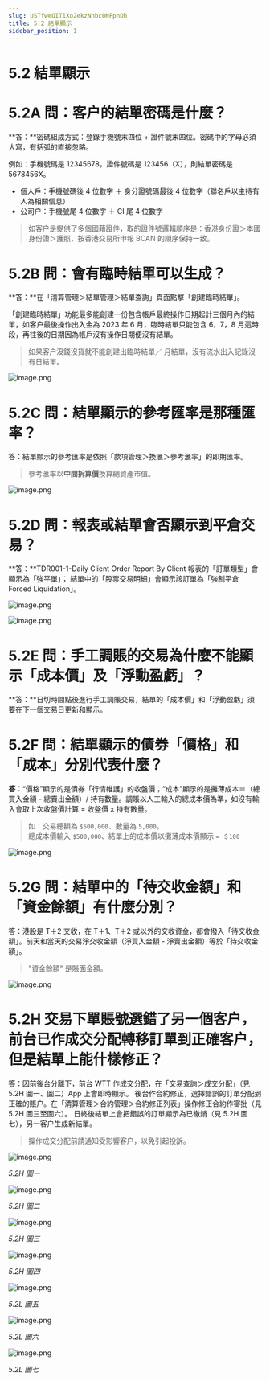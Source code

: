 ```yaml
---
slug: USTfweOITiXo2ekzNhbc0NFpnDh
title: 5.2 結單顯示
sidebar_position: 1
---
```



# 5.2 結單顯示


# 5.2A 問：客户的結單密碼是什麼？


**答：**密碼組成方式：登錄手機號末四位 + 證件號末四位。密碼中的字母必須大寫，有括弧的直接忽略。 


例如：手機號碼是 12345678，證件號碼是 123456（X），則結單密碼是 5678456X。

- 個人戶：手機號碼後 4 位數字 ＋ 身分證號碼最後 4 位數字（聯名戶以主持有人為相關信息）
- 公司户：手機號尾 4 位數字 ＋ CI 尾 4 位數字
> 如客户是提供了多個國藉證件，取的證件號邏輯順序是：香港身份證＞本國身份證＞護照，按香港交易所申報 BCAN 的順序保持一致。

# 5.2B 問：會有臨時結單可以生成？


**答：**在「清算管理＞結單管理＞結單查詢」頁面點擊「創建臨時結單」。



「創建臨時結單」功能最多能創建一份包含帳戶最終操作日期起計三個月內的結單，如客户最後操作出入金為 2023 年 6 月，臨時結單只能包含 6，7，8 月這時段，再往後的日期因為帳戶沒有操作日期便沒有結單。

> 如果客户沒錢沒貨就不能創建出臨時結單／ 月結單，沒有流水出入記錄沒有日結單。

![image.png](/assets/f037892561baa45422749f825cd29419.png)


# 5.2C 問：結單顯示的參考匯率是那種匯率？


答：結單顯示的參考匯率是依照「款項管理＞換滙＞參考滙率」的即期匯率。

> 參考滙率以**中間拆算價**換算總資產市值。

![image.png](/assets/4442c9f606f20198f8b3e74a208fc94c.png)


# 5.2D 問：報表或結單會否顯示到平倉交易？


**答：**TDR001-1-Daily Client Order Report By Client 報表的「訂單類型」會顯示為「強平單」；
結單中的「股票交易明細」會顯示該訂單為「強制平倉 Forced Liquidation」。


![image.png](/assets/7db73d6eb947fa63332de7bf172eccb0.png)


![image.png](/assets/415526fe86b57d2ef026c25ba4a9824a.png)


# 5.2E 問：手工調賬的交易為什麼不能顯示「成本價」及「浮動盈虧」？


**答：**日切時間點後進行手工調賬交易，結單的「成本價」和「浮動盈虧」須要在下一個交易日更新和顯示。


# 5.2F 問：結單顯示的債券「價格」和「成本」分別代表什麼？


**答：**“價格”顯示的是債券「行情維護」的收盤價；“成本”顯示的是攤薄成本＝（總買入金額 - 總賣出金額）/ 持有數量。調賬以人工輸入的總成本價為準，如沒有輸入會取上次收盤價計算 = 收盤價 x 持有數量。

> 如：交易總額為 `$500,000`、數量為 `5,000`。  
> 總成本價輸入 `$500,000`、結單上的成本價以攤薄成本價顯示 `= ＄100`

![image.png](/assets/815a4b44c782a7a3cc1e1804609d7559.png)


# 5.2G 問：結單中的「待交收金額」和「資金餘額」有什麼分別？


答：港股是 T＋2 交收，在 T＋1、T＋2 或以外的交收資金，都會撥入「待交收金額」。前天和當天的交易淨交收金額（淨買入金額 - 淨賣出金額）等於「待交收金額」。

> "資金餘額" 是賬面金額。

![image.png](/assets/99c24364dffb41d91849a448e7ea571c.png)


# 5.2H 交易下單賬號選錯了另一個客户，前台已作成交分配轉移訂單到正確客户，但是結單上能什樣修正？


答：因前後台分離下，前台 WTT 作成交分配，在「交易查詢＞成交分配」（見 5.2H 圖一、圖二）App 上會即時顯示。
後台作合約修正，選擇錯誤的訂單分配到正確的賬户。在「清算管理＞合約管理＞合約修正列表」操作修正合約作審批（見 5.2H 圖三至圖六）。
日終後結單上會把錯誤的訂單顯示為已撤銷（見 5.2H 圖七），另一客户生成新結單。

> 操作成交分配前請通知受影響客户，以免引起投訴。

![image.png](/assets/ff28b7af2184dd9626ce6cec9aa463a8.png)


_5.2H 圖一_


![image.png](/assets/2e03e452719f46380c50cefe957d36dd.png)


_5.2H 圖二_


![image.png](/assets/5a827d5401dbaddf9e9084435bdd7bb5.png)


_5.2H 圖三_


![image.png](/assets/9578d5cdcb4a10b94d2296fac3e148a3.png)


_5.2H 圖四_


![image.png](/assets/f9135d7ce8a15b30f00837816141e706.png)


_5.2L 圖五_


![image.png](/assets/034836bc02425a177d2a51b4f6ccccd8.png)


_5.2L 圖六_


![image.png](/assets/b5b77b421e14aeb629aca40801efe23c.png)


_5.2L 圖七_


